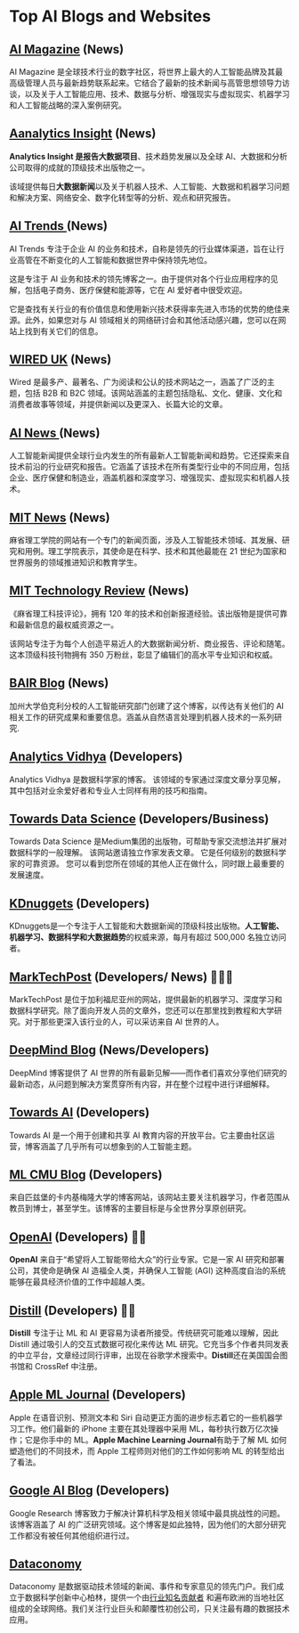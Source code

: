 # Top AI Blogs and Websites

## [AI Magazine](https://aimagazine.com/)  (News)

AI Magazine 是全球技术行业的数字社区，将世界上最大的人工智能品牌及其最高级管理人员与最新趋势联系起来。它结合了最新的技术新闻与高管思想领导力访谈，以及关于人工智能应用、技术、数据与分析、增强现实与虚拟现实、机器学习和人工智能战略的深入案例研究。

## [Aanalytics Insight](https://www.analyticsinsight.net/magazine/)  (News)

**Analytics Insight 是报告大数据项目**、技术趋势发展以及全球 AI、大数据和分析公司取得的成就的顶级技术出版物之一。

该域提供每日**大数据新闻**以及关于机器人技术、人工智能、大数据和机器学习问题和解决方案、网络安全、数字化转型等的分析、观点和研究报告。

## [AI Trends ](https://www.aitrends.com/)  (News)

AI Trends 专注于企业 AI 的业务和技术，自称是领先的行业媒体渠道，旨在让行业高管在不断变化的人工智能和数据世界中保持领先地位。

这是专注于 AI 业务和技术的领先博客之一。由于提供对各个行业应用程序的见解，包括电子商务、医疗保健和能源等，它在 AI 爱好者中很受欢迎。 

它是查找有关行业的有价值信息和使用新兴技术获得率先进入市场的优势的绝佳来源。此外，如果您对与 AI 领域相关的网络研讨会和其他活动感兴趣，您可以在网站上找到有关它们的信息。

## [WIRED UK](https://www.wired.co.uk/topic/artificial-intelligence)  (News)

Wired 是最多产、最著名、广为阅读和公认的技术网站之一，涵盖了广泛的主题，包括 B2B 和 B2C 领域。该网站涵盖的主题包括隐私、文化、健康、文化和消费者故事等领域，并提供新闻以及更深入、长篇大论的文章。

## [AI News ](https://artificialintelligence-news.com/)  (News)

人工智能新闻提供全球行业内发生的所有最新人工智能新闻和趋势。它还探索来自技术前沿的行业研究和报告。它涵盖了该技术在所有类型行业中的不同应用，包括企业、医疗保健和制造业，涵盖机器和深度学习、增强现实、虚拟现实和机器人技术。

##  [MIT News](https://news.mit.edu/topic/artificial-intelligence2) (News)

麻省理工学院的网站有一个专门的新闻页面，涉及人工智能技术领域、其发展、研究和用例。理工学院表示，其使命是在科学、技术和其他最能在 21 世纪为国家和世界服务的领域推进知识和教育学生。

## [MIT Technology Review](https://www.technologyreview.com/)  (News)


《麻省理工科技评论》，拥有 120 年的技术和创新报道经验。该出版物是提供可靠和最新信息的最权威资源之一。

该网站专注于为每个人创造平易近人的大数据新闻分析、商业报告、评论和随笔。这本顶级科技刊物拥有 350 万粉丝，彰显了编辑们的高水平专业知识和权威。

## [BAIR Blog](https://bair.berkeley.edu/blog/) (News)

加州大学伯克利分校的人工智能研究部门创建了这个博客，以传达有关他们的 AI 相关工作的研究成果和重要信息。涵盖从自然语言处理到机器人技术的一系列研究.

## [Analytics Vidhya](https://www.analyticsvidhya.com/blog/) (Developers)

Analytics Vidhya 是数据科学家的博客。 该领域的专家通过深度文章分享见解，其中包括对业余爱好者和专业人士同样有用的技巧和指南。 

## [Towards Data Science](https://towardsdatascience.com/) (Developers/Business)

Towards Data Science 是Medium集团的出版物，可帮助专家交流想法并扩展对数据科学的一般理解。 该网站邀请独立作家发表文章。 它是任何级别的数据科学家的可靠资源。 您可以看到您所在领域的其他人正在做什么，同时跟上最重要的发展速度。

##  [KDnuggets](https://www.kdnuggets.com/) (Developers)

 KDnuggets是一个专注于人工智能和大数据新闻的顶级科技出版物。**人工智能、机器学习、数据科学和大数据趋势**的权威来源，每月有超过 500,000 名独立访问者。

## [ MarkTechPost](https://www.marktechpost.com/) (Developers/ News) 🤗🤗🤗

MarkTechPost 是位于加利福尼亚州的网站，提供最新的机器学习、深度学习和数据科学研究。除了面向开发人员的文章外，您还可以在那里找到教程和大学研究。对于那些更深入该行业的人，可以采访来自 AI 世界的人。 

## [DeepMind Blog](https://deepmind.com/blog) (News/Developers)

DeepMind 博客提供了 AI 世界的所有最新见解——而作者们喜欢分享他们研究的最新动态，从问题到解决方案贯穿所有内容，并在整个过程中进行详细解释。

## [Towards AI](https://pub.towardsai.net/) (Developers)

Towards AI 是一个用于创建和共享 AI 教育内容的开放平台。它主要由社区运营，博客涵盖了几乎所有可以想象到的人工智能主题。

## [ML CMU Blog](https://blog.ml.cmu.edu/) (Developers)

来自匹兹堡的卡内基梅隆大学的博客网站，该网站主要关注机器学习，作者范围从教员到博士，甚至学生。该博客的主要目标是与全世界分享原创研究。

##  [OpenAI](https://openai.com/)  (Developers) 🤗🤗

**OpenAI**  来自于“希望将人工智能带给大众”的行业专家。它是一家 AI 研究和部署公司，其使命是确保 AI 造福全人类，并确保人工智能 (AGI) 这种高度自治的系统能够在最具经济价值的工作中超越人类。

##  [Distill](https://distill.pub/)  (Developers) 🤗🤗

**Distill** 专注于让 ML 和 AI 更容易为读者所接受。传统研究可能难以理解，因此 Distill 通过吸引人的交互式数据可视化来传达 ML 研究。它充当多个作者共同发表的中立平台，文章经过同行评审，出现在谷歌学术搜索中。**Distill**还在美国国会图书馆和 CrossRef 中注册。

## [Apple ML Journal](https://machinelearning.apple.com/) (Developers)

Apple 在语音识别、预测文本和 Siri 自动更正方面的进步标志着它的一些机器学习工作。他们最新的 iPhone 主要在其处理器中采用 ML，每秒执行数万亿次操作；它是你手中的 ML。**Apple Machine Learning Journal**有助于了解 ML 如何塑造他们的不同技术，而 Apple 工程师则对他们的工作如何影响 ML 的转型给出了看法。

## [Google AI Blog](https://ai.googleblog.com/) (Developers)

Google Research 博客致力于解决计算机科学及相关领域中最具挑战性的问题。该博客涵盖了 AI 的广泛研究领域。这个博客是如此独特，因为他们的大部分研究工作都没有被任何其他组织进行过。

## [Dataconomy](https://dataconomy.com/category/topics/data-science/artificial-intelligence/)

Dataconomy 是数据驱动技术领域的新闻、事件和专家意见的领先门户。我们成立于数据科学创新中心柏林，提供一个由[行业知名贡献者](https://dataconomy.com/contributors) 和遍布欧洲的当地社区组成的全球网络。我们关注行业巨头和颠覆性初创公司，只关注最有趣的数据技术应用。